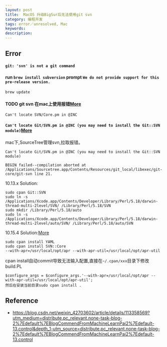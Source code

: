 ```yaml
---
layout: post
title:  MacOS 升级BigSur后无法使用git svn
category: 编程开发
tags: error／unresolved, Mac
keywords: 
description: 
---
```



## Error


#### `git: 'svn' is not a git command`

#### run `brew install subversion` prompt `We do not provide support for this pre-release version.`

```
brew update
```

#### TODO git svn 在mac上使用报错[More](http://comdyn.hy.tsinghua.edu.cn/from-web/server/589-git-svn-%E9%94%99%E8%AF%AF-%E2%80%9Ccan-t-locate-svn-core-pm-in-inc%E2%80%9D-%E7%9A%84%E8%A7%A3%E5%86%B3%E6%96%B9%E6%A1%88)

```
Can't locate SVN/Core.pm in @INC
```


#### `Can't locate Git/SVN.pm in @INC (you may need to install the Git::SVN module)`[More](https://github.wangkaimin.com/2018/09/05/git-svn-mac-error.html)

mac下,SourceTree管理svn,拉取报错。
```
Can't locate Git/SVN.pm in @INC (you may need to install the Git::SVN module)

BEGIN failed--compilation aborted at
/Applications/Sourcetree.app/Contents/Resources/git_local/libexec/git-core/git-svn line 21.
```

10.13.x Solution:
```
sudo cpan Git::SVN
sudo ln -s /Applications/Xcode.app/Contents/Developer/Library/Perl/5.18/darwin-thread-multi-2level/SVN/ /Library/Perl/5.18/SVN 
sudo mkdir /Library/Perl/5.18/auto
sudo ln -s /Applications/Xcode.app/Contents/Developer/Library/Perl/5.18/darwin-thread-multi-2level/auto/SVN/ /Library/Perl/5.18/auto/SVN
```


10.15.4 Solution:[More](https://blog.meathill.com/perl/set-up-perl-on-new-mac.html)
```
sudo cpan install YAML
sudo cpan install SVN::Core
--with-apr=/usr/local/opt/apr --with-apr-util=/usr/local/opt/apr-util
```


cpan install自动commit导致无法输入配置,直接在`~/.cpan/xxx`目录下修改build.PL

```
$configure_args = $configure_args.'--with-apr=/usr/local/opt/apr --with-apr-util=/usr/local/opt/apr-util';
然后在安装当前目录sudo cpan install .
```

## Reference

* <https://blog.csdn.net/weixin_42703602/article/details/113358569?utm_medium=distribute.pc_relevant.none-task-blog-2%7Edefault%7EBlogCommendFromMachineLearnPai2%7Edefault-13.control&depth_1-utm_source=distribute.pc_relevant.none-task-blog-2%7Edefault%7EBlogCommendFromMachineLearnPai2%7Edefault-13.control>